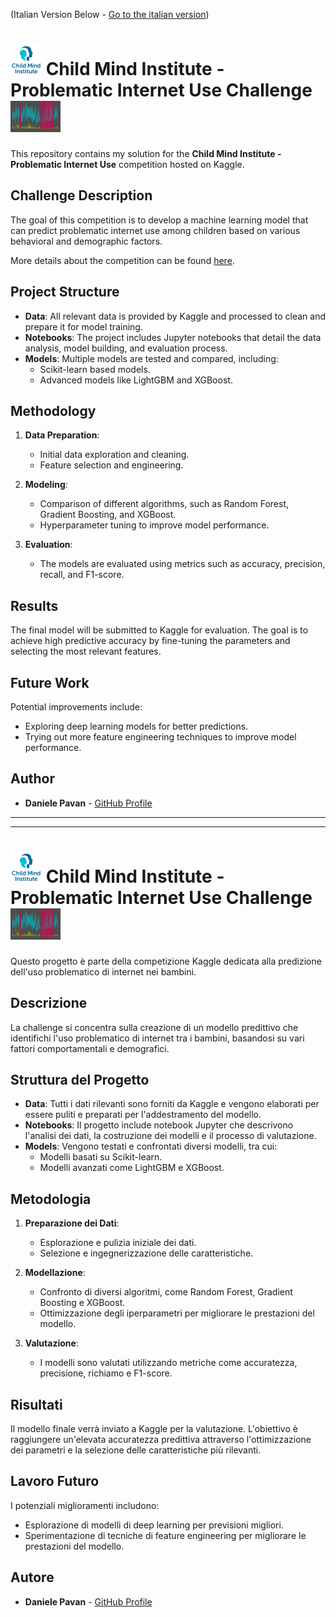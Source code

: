 (Italian Version Below - [Go to the italian version](#Italian-Version-Below))

# <img src="thumbnail.jpg" width="50" height="50" alt="Child Mind Institute logo"> Child Mind Institute - Problematic Internet Use Challenge  <img src="header.png" width="80" height="50" alt="Header Image">

This repository contains my solution for the **Child Mind Institute - Problematic Internet Use** competition hosted on Kaggle.

## Challenge Description
The goal of this competition is to develop a machine learning model that can predict problematic internet use among children based on various behavioral and demographic factors.

More details about the competition can be found [here](https://www.kaggle.com/competitions/child-mind-institute-problematic-internet-use).

## Project Structure
- **Data**: All relevant data is provided by Kaggle and processed to clean and prepare it for model training.
- **Notebooks**: The project includes Jupyter notebooks that detail the data analysis, model building, and evaluation process.
- **Models**: Multiple models are tested and compared, including:
  - Scikit-learn based models.
  - Advanced models like LightGBM and XGBoost.

## Methodology
1. **Data Preparation**:
   - Initial data exploration and cleaning.
   - Feature selection and engineering.
   
2. **Modeling**:
   - Comparison of different algorithms, such as Random Forest, Gradient Boosting, and XGBoost.
   - Hyperparameter tuning to improve model performance.

3. **Evaluation**:
   - The models are evaluated using metrics such as accuracy, precision, recall, and F1-score.

## Results
The final model will be submitted to Kaggle for evaluation. The goal is to achieve high predictive accuracy by fine-tuning the parameters and selecting the most relevant features.

## Future Work
Potential improvements include:
- Exploring deep learning models for better predictions.
- Trying out more feature engineering techniques to improve model performance.

## Author
- **Daniele Pavan** - [GitHub Profile](https://github.com/PavanDaniele)


***
---
<a id="Italian-Version-Below"></a>
# <img src="thumbnail.jpg" width="50" height="50" alt="Child Mind Institute logo"> Child Mind Institute - Problematic Internet Use Challenge  <img src="header.png" width="80" height="50" alt="Header Image">

Questo progetto è parte della competizione Kaggle dedicata alla predizione dell'uso problematico di internet nei bambini.

## Descrizione
La challenge si concentra sulla creazione di un modello predittivo che identifichi  l'uso problematico di internet tra i bambini, basandosi su vari fattori comportamentali e demografici.

## Struttura del Progetto
- **Data**: Tutti i dati rilevanti sono forniti da Kaggle e vengono elaborati per essere puliti e preparati per l'addestramento del modello.
- **Notebooks**: Il progetto include notebook Jupyter che descrivono l'analisi dei dati, la costruzione dei modelli e il processo di valutazione.
- **Models**: Vengono testati e confrontati diversi modelli, tra cui:
  - Modelli basati su Scikit-learn.
  - Modelli avanzati come LightGBM e XGBoost.

 ## Metodologia
1. **Preparazione dei Dati**:
   - Esplorazione e pulizia iniziale dei dati.
   - Selezione e ingegnerizzazione delle caratteristiche.
   
2. **Modellazione**:
   - Confronto di diversi algoritmi, come Random Forest, Gradient Boosting e XGBoost.
   - Ottimizzazione degli iperparametri per migliorare le prestazioni del modello.

3. **Valutazione**:
   - I modelli sono valutati utilizzando metriche come accuratezza, precisione, richiamo e F1-score.

## Risultati
Il modello finale verrà inviato a Kaggle per la valutazione. L'obiettivo è raggiungere un'elevata accuratezza predittiva attraverso l'ottimizzazione dei parametri e la selezione delle caratteristiche più rilevanti.

## Lavoro Futuro
I potenziali miglioramenti includono:
- Esplorazione di modelli di deep learning per previsioni migliori.
- Sperimentazione di tecniche di feature engineering per migliorare le prestazioni del modello.

## Autore
- **Daniele Pavan** - [GitHub Profile](https://github.com/PavanDaniele)
